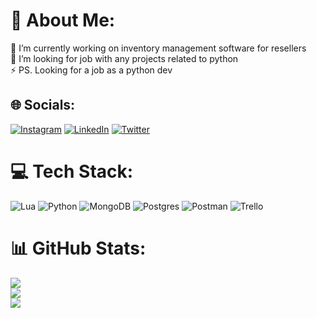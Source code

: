 # 💫 About Me:
🔭 I’m currently working on inventory management software for resellers<br>🤝 I’m looking for job with any projects related to python<br>⚡ PS. Looking for a job as a python dev


## 🌐 Socials:
[![Instagram](https://img.shields.io/badge/Instagram-%23E4405F.svg?logo=Instagram&logoColor=white)](https://instagram.com/s_tymek) [![LinkedIn](https://img.shields.io/badge/LinkedIn-%230077B5.svg?logo=linkedin&logoColor=white)](https://linkedin.com/in/tymoteusz-sikora) [![Twitter](https://img.shields.io/badge/Twitter-%231DA1F2.svg?logo=Twitter&logoColor=white)](https://twitter.com/niewiemczego) 

# 💻 Tech Stack:
![Lua](https://img.shields.io/badge/lua-%232C2D72.svg?style=for-the-badge&logo=lua&logoColor=white) ![Python](https://img.shields.io/badge/python-3670A0?style=for-the-badge&logo=python&logoColor=ffdd54) ![MongoDB](https://img.shields.io/badge/MongoDB-%234ea94b.svg?style=for-the-badge&logo=mongodb&logoColor=white) ![Postgres](https://img.shields.io/badge/postgres-%23316192.svg?style=for-the-badge&logo=postgresql&logoColor=white) ![Postman](https://img.shields.io/badge/Postman-FF6C37?style=for-the-badge&logo=postman&logoColor=white) ![Trello](https://img.shields.io/badge/Trello-%23026AA7.svg?style=for-the-badge&logo=Trello&logoColor=white)
# 📊 GitHub Stats:
![](https://github-readme-stats.vercel.app/api?username=niewiemczego&theme=nord&hide_border=false&include_all_commits=false&count_private=true)<br/>
![](https://github-readme-streak-stats.herokuapp.com/?user=niewiemczego&theme=nord&hide_border=false)<br/>
![](https://github-readme-stats.vercel.app/api/top-langs/?username=niewiemczego&theme=nord&hide_border=false&include_all_commits=false&count_private=true&layout=compact)

<!-- Proudly created with GPRM ( https://gprm.itsvg.in ) -->

